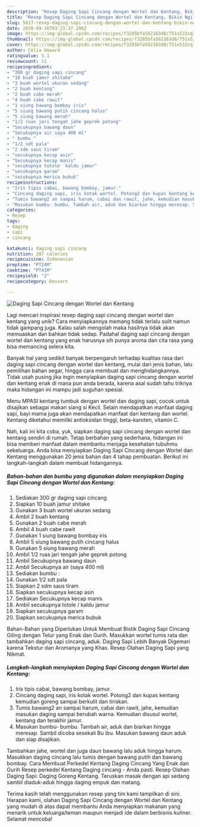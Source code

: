 ```yaml
---
description: "Resep Daging Sapi Cincang dengan Wortel dan Kentang, Bikin Ngiler"
title: "Resep Daging Sapi Cincang dengan Wortel dan Kentang, Bikin Ngiler"
slug: 5617-resep-daging-sapi-cincang-dengan-wortel-dan-kentang-bikin-ngiler
date: 2020-09-16T03:23:37.296Z
image: https://img-global.cpcdn.com/recipes/f3285bfa562163d8/751x532cq70/daging-sapi-cincang-dengan-wortel-dan-kentang-foto-resep-utama.jpg
thumbnail: https://img-global.cpcdn.com/recipes/f3285bfa562163d8/751x532cq70/daging-sapi-cincang-dengan-wortel-dan-kentang-foto-resep-utama.jpg
cover: https://img-global.cpcdn.com/recipes/f3285bfa562163d8/751x532cq70/daging-sapi-cincang-dengan-wortel-dan-kentang-foto-resep-utama.jpg
author: Celia Howard
ratingvalue: 3.1
reviewcount: 11
recipeingredient:
- "300 gr daging sapi cincang"
- "10 buah jamur shitake"
- "3 buah wortel ukuran sedang"
- "2 buah kentang"
- "2 buah cabe merah"
- "4 buah cabe rawit"
- "1 siung bawang bombay iris"
- "5 siung bawang putih cincang halus"
- "5 siung bawang merah"
- "1/2 ruas jari tengah jahe geprek potong"
- "Secukupnya bawang daun"
- "Secukupnya air saya 400 ml"
- " bumbu "
- "1/2 sdt pala"
- "2 sdm saus tiram"
- "secukupnya kecap asin"
- "Secukupnya kecap manis"
- "secukupnya totole  kaldu jamur"
- "secukupnya garam"
- "secukupnya merica bubuk"
recipeinstructions:
- "Iris tipis cabai, bawang bombay, jamur."
- "Cincang daging sapi, iris kotak wortel. Potong2 dan kupas kentang kemudian goreng sampai berkulit dan tiriskan."
- "Tumis bawang2 an sampai harum, cabai dan rawit, jahe, kemudian masukan daging sampai berubah warna. Kemudian disusul wortel, kentang dan terakhir jamur."
- "Masukan bumbu- bumbu. Tambah air, aduk dan biarkan hingga meresap. Sambil dicoba sesekali Bu ibu. Masukan bawang daun aduk dan siap disajikan."
categories:
- Resep
tags:
- daging
- sapi
- cincang

katakunci: daging sapi cincang 
nutrition: 207 calories
recipecuisine: Indonesian
preptime: "PT24M"
cooktime: "PT41M"
recipeyield: "2"
recipecategory: Dessert

---
```



![Daging Sapi Cincang dengan Wortel dan Kentang](https://img-global.cpcdn.com/recipes/f3285bfa562163d8/751x532cq70/daging-sapi-cincang-dengan-wortel-dan-kentang-foto-resep-utama.jpg)

Lagi mencari inspirasi resep daging sapi cincang dengan wortel dan kentang yang unik? Cara menyiapkannya memang tidak terlalu sulit namun tidak gampang juga. Kalau salah mengolah maka hasilnya tidak akan memuaskan dan bahkan tidak sedap. Padahal daging sapi cincang dengan wortel dan kentang yang enak harusnya sih punya aroma dan cita rasa yang bisa memancing selera kita.

Banyak hal yang sedikit banyak berpengaruh terhadap kualitas rasa dari daging sapi cincang dengan wortel dan kentang, mulai dari jenis bahan, lalu pemilihan bahan segar, hingga cara membuat dan menghidangkannya. Tidak usah pusing jika ingin menyiapkan daging sapi cincang dengan wortel dan kentang enak di mana pun anda berada, karena asal sudah tahu triknya maka hidangan ini mampu jadi suguhan spesial.

Menu MPASI kentang tumbuk dengan wortel dan daging sapi, cocok untuk disajikan sebagai makan siang si Kecil. Selain mendapatkan manfaat daging sapi, bayi mama juga akan mendapatkan manfaat dari kentang dan wortel. Kentang diketahui memiliki antioksidan tinggi, beta-karoten, vitamin C.


Nah, kali ini kita coba, yuk, siapkan daging sapi cincang dengan wortel dan kentang sendiri di rumah. Tetap berbahan yang sederhana, hidangan ini bisa memberi manfaat dalam membantu menjaga kesehatan tubuhmu sekeluarga. Anda bisa menyiapkan Daging Sapi Cincang dengan Wortel dan Kentang menggunakan 20 jenis bahan dan 4 tahap pembuatan. Berikut ini langkah-langkah dalam membuat hidangannya.

<!--inarticleads1-->

##### Bahan-bahan dan bumbu yang digunakan dalam menyiapkan Daging Sapi Cincang dengan Wortel dan Kentang:

1. Sediakan 300 gr daging sapi cincang
1. Siapkan 10 buah jamur shitake
1. Gunakan 3 buah wortel ukuran sedang
1. Ambil 2 buah kentang
1. Gunakan 2 buah cabe merah
1. Ambil 4 buah cabe rawit
1. Gunakan 1 siung bawang bombay iris
1. Ambil 5 siung bawang putih cincang halus
1. Gunakan 5 siung bawang merah
1. Ambil 1/2 ruas jari tengah jahe geprek potong
1. Ambil Secukupnya bawang daun
1. Ambil Secukupnya air (saya 400 ml)
1. Sediakan  bumbu :
1. Gunakan 1/2 sdt pala
1. Siapkan 2 sdm saus tiram
1. Siapkan secukupnya kecap asin
1. Sediakan Secukupnya kecap manis
1. Ambil secukupnya totole / kaldu jamur
1. Siapkan secukupnya garam
1. Siapkan secukupnya merica bubuk


Bahan-Bahan yang Diperlukan Untuk Membuat Bistik Daging Sapi Cincang Giling dengan Telur yang Enak dan Gurih. Masukkan wortel tumis rata dan tambahkan daging sapi cincang, aduk. Daging Sapi Lebih Banyak Digemari karena Tekstur dan Aromanya yang Khas. Resep Olahan Daging Sapi yang Nikmat. 

<!--inarticleads2-->

##### Langkah-langkah menyiapkan Daging Sapi Cincang dengan Wortel dan Kentang:

1. Iris tipis cabai, bawang bombay, jamur.
1. Cincang daging sapi, iris kotak wortel. Potong2 dan kupas kentang kemudian goreng sampai berkulit dan tiriskan.
1. Tumis bawang2 an sampai harum, cabai dan rawit, jahe, kemudian masukan daging sampai berubah warna. Kemudian disusul wortel, kentang dan terakhir jamur.
1. Masukan bumbu- bumbu. Tambah air, aduk dan biarkan hingga meresap. Sambil dicoba sesekali Bu ibu. Masukan bawang daun aduk dan siap disajikan.


Tambahkan jahe, wortel dan juga daun bawang lalu aduk hingga harum. Masukkan daging cincang lalu tumis dengan bawang putih dan bawang bombay. Cara Membuat Perkedel Kentang Daging Cincang Yang Enak dan Gurih Resep perkedel Kentang Daging cincang - Anda pasti. Resep Olahan Daging Sapi: Daging Goreng Kentang. Teruskan masak dengan api sedang sambil diaduk-aduk hingga daging empuk dan matang. 

Terima kasih telah menggunakan resep yang tim kami tampilkan di sini. Harapan kami, olahan Daging Sapi Cincang dengan Wortel dan Kentang yang mudah di atas dapat membantu Anda menyiapkan makanan yang menarik untuk keluarga/teman maupun menjadi ide dalam berbisnis kuliner. Selamat mencoba!
